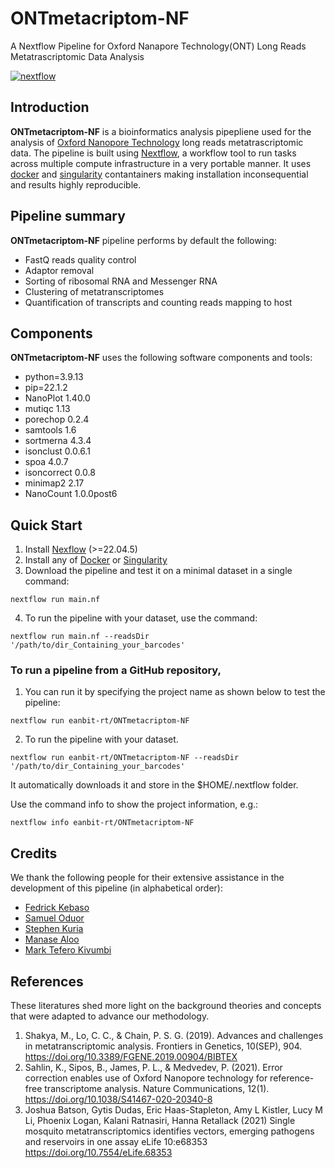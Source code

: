 # ONTmetacriptom-NF
A Nextflow Pipeline for Oxford Nanapore Technology(ONT) Long Reads Metatrascriptomic Data Analysis

[![nextflow](https://img.shields.io/badge/nextflow-%E2%89%A520.01.0-brightgreen.svg)](http://nextflow.io)

## Introduction 
**ONTmetacriptom-NF** is a bioinformatics analysis pipepliene used for the 
analysis of [Oxford Nanopore Technology](https://nanoporetech.com/) 
long reads metatrascriptomic data. The pipeline is built using [Nextflow](https://www.nextflow.io/), a workflow tool to run tasks across multiple
compute infrastructure in a very portable manner. It uses [docker](https://www.docker.com/) and [singularity](https://docs.sylabs.io/guides/3.5/user-guide/introduction.html) contantainers making installation inconsequential 
and results highly reproducible.

## Pipeline summary
**ONTmetacriptom-NF** pipeline performs by default the following:
- FastQ reads quality control
- Adaptor removal
- Sorting of ribosomal RNA and Messenger RNA
- Clustering of metatranscriptomes
- Quantification of transcripts and counting reads mapping to host

## Components 
**ONTmetacriptom-NF** uses the following software components and tools: 
* python=3.9.13
* pip=22.1.2
* NanoPlot 1.40.0
* mutiqc 1.13
* porechop 0.2.4
* samtools 1.6
* sortmerna 4.3.4
* isonclust 0.0.6.1
* spoa 4.0.7
* isoncorrect 0.0.8
* minimap2 2.17
* NanoCount 1.0.0post6

## Quick Start
1. Install [Nexflow](https://www.nextflow.io/docs/latest/getstarted.html#installation) (>=22.04.5)
2. Install any of [Docker](https://docs.docker.com/engine/install/) or [Singularity](https://singularity-tutorial.github.io/01-installation/)
3. Download the pipeline and test it on a minimal dataset in a single command:
```
nextflow run main.nf
```

4. To run the pipeline with your dataset, use the command:
```
nextflow run main.nf --readsDir '/path/to/dir_Containing_your_barcodes'
```

### To run a pipeline from a GitHub repository, 
1. You can run it by specifying the project name as shown below to test the pipeline:
```
nextflow run eanbit-rt/ONTmetacriptom-NF
```
2. To run the pipeline with your dataset.
```
nextflow run eanbit-rt/ONTmetacriptom-NF --readsDir '/path/to/dir_Containing_your_barcodes'
```
It automatically downloads it and store in the $HOME/.nextflow folder.

Use the command info to show the project information, e.g.:
```
nextflow info eanbit-rt/ONTmetacriptom-NF
```
## Credits
We thank the following people for their extensive assistance in the development of this pipeline (in alphabetical order):
- [Fedrick Kebaso](https://github.com/fredrickkebaso)
- [Samuel Oduor](https://github.com/samordil)
- [Stephen Kuria](https://github.com/sephoh)
- [Manase Aloo](https://github.com/manasealoo)
- [Mark Tefero Kivumbi](https://github.com/tefer0)

## References
These literatures shed more light on the background theories and concepts that were adapted to advance our methodology.
1. Shakya, M., Lo, C. C., & Chain, P. S. G. (2019). Advances and challenges in metatranscriptomic analysis. Frontiers in Genetics, 10(SEP), 904. https://doi.org/10.3389/FGENE.2019.00904/BIBTEX
2. Sahlin, K., Sipos, B., James, P. L., & Medvedev, P. (2021). Error correction enables use of Oxford Nanopore technology for reference-free    transcriptome analysis. Nature Communications, 12(1). https://doi.org/10.1038/S41467-020-20340-8
3. Joshua Batson, Gytis Dudas, Eric Haas-Stapleton, Amy L Kistler, Lucy M Li, Phoenix Logan, Kalani Ratnasiri, Hanna Retallack (2021) Single mosquito metatranscriptomics identifies vectors, emerging pathogens and reservoirs in one assay eLife 10:e68353 https://doi.org/10.7554/eLife.68353

